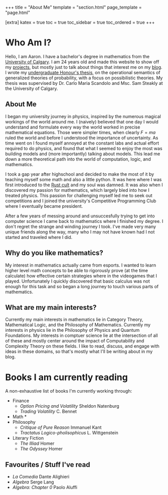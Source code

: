 +++
title = "About Me"
template = "section.html"
page_template = "page.html"

[extra]
katex = true
toc = true
toc_sidebar = true
toc_ordered = true
+++

# Who Am I?

Hello, I am Aaron. I have a bachelor's degree in mathematics from the
[University of Calgary](https://www.ucalgary.ca/).
I am 24 years old and made this website to show off my [projects](/projects/), but mostly just to
talk about things that interest me on my [blog](/blog/).
I wrote my [undergraduate Honour's thesis](/forms/Honur_s_Thesis.pdf),
on the operational semantics of generalized theories of probability, with a focus on possibilistic theories.
My thesis was supervised by Dr. Carlo Maria Scandolo and Msc. Sam Steakly at the University of Calgary.

## About Me

I began my university journey in physics, inspired by the numerous magical workings of the world around me.
I (naively) believed that one day I would understand and formulate every way the world worked in precise
mathematical equations. Those were simpler times, when clearly $F=ma$ ruled the world and before I understood
the importance of uncertainty.
As time went on I found myself annoyed at the constant labs and actual effort required to
do physics, and found that what I seemed to enjoy the most was building models and (more importantly) talking about
models. This lead me down a more theoretical path into the world of computation, logic, and mathematics.

I took a gap year after highschool and decided to make the most of it by teaching myself some math and also
a little python. It was here where I was first introduced to the [Rust cult](https://www.rust-lang.org/)
and my soul was damned. It was also when I discovered my passion for mathematics, which largely bled into
how I treated physics.
This passion for challenging myself led me to seek out competitions and I joined the university's
Competitive Programming Club where I eventually became president.

After a few years of messing around and unsuccesfully trying to get into computer science I came back to mathematics
where I finished my degree. I don't regret the strange and winding journey I took. I've made very many unique friends
along the way, many who I may not have known had I not started and traveled where I did.

## Why do you like mathematics?

My interest in mathematics actually came from esports. I wanted to learn higher level math concepts to be able to
rigorously prove (at the time calculate) how effective certain strategies where in the videogames that I played.
Unfortunately I quickly discovered that basic calculus was not enough for this task and so began a long journey
to touch various parts of mathematics.

## What are my main interests?

Currently my main interests in mathematics lie in Category Theory, Mathematical Logic,
and the Philosophy of Mathematics. Currently my interests in physics lie in the Philosophy of Physics
and Quantum Foundations. My interests in comptuer science lie at the intersection of all of these
and mostly center around the impact of Computability and Complexity Theory on these fields.
I like to read, discuss, and engage with ideas in these domains, so that's mostly what I'll be writing
about in my blog.

# Books I am currently reading

A non-exhaustive list of books I'm currently working through:
* Finance
    * *Option Pricing and Volatility* Sheldon Natenburg
    * *Trading Volatility* C. Bennet
* Math
    * 
* Philosophy
    * *Critique of Pure Reason* Immanuel Kant
    * *Tractatus Logico-pholisophicus* L. Wittgenstein
* Literary Fiction
    * *The Illiad* Homer
    * *The Odyssey* Homer

## Favourites / Stuff I've read

* *La Comedia* Dante Alighieri
* *Algebra* Serge Lang
* *Algebra: Chapter 0* Paolo Aluffi

